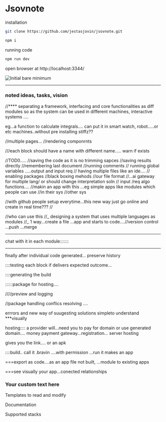 # Jsovnote

installation

```bash
git clone https://github.com/jestasjovin/jsovnote.git
```

```bash
npm i
```

running code

```bash
npm run dev
```

open browser at http://localhost:3344/

![Initial bare minimum](http://localhost:3000/assets/image1.png)

---

### noted ideas, tasks, vision

//\*\*\*\* separating a framework, interfacing and core functionalities as diff modules
so as the system can be used in different machines, interactive systems ....

eg...a function to calculate integrals....
can put it in smart watch, robot.....or etc machines..without pre installing stiffz??

//multiple pages...
//rendering componrnts

///each block should have a name with different name.....
warn if exists

//TOD0.....
//saving the code as it is no trimming sapces
//saving results directly
//remembering last document
//running comments
// running global variables .....output and input req
// having multiple files like an ide....
// enabling packages
//black boxing mehods
//our file format
//...ai gateway for multiple lang/ or should change interpretation soln
// input /req algo functions....
//makin an app with this ...eg simple apps like modules which people can use
//in their sys
//other sys

//with github people setup everytime...this new way just go online and create in real time???
//

//who can use this
//_ designing a system that uses multiple languages as modules
//_ 1 way...create a file ...app and starts to code....//version control
...push
...merge

---

chat with it in each module:::::::

---

finally
after individual code generated... preserve history

::::testing each block if delivers expected outcome...

::::generating the build

::::::package for hosting....

////preview and logging

//package handling conflics resolving ....

errrors and new way of suugesting solutions simpleto understand
\*\*\*visually

hosting::::
a provider will...need you to pay for domain or use generated domain....
money payment gateway...registration...
server hosting

gives you the link....
or an apk

::::build..
call it .bravin ....with permission ...run it makes an app

===export as code....as an app file not built, ...module to existing apps

===see visually your app...conected relationships

 <h3  class="font-roboto">Your custom text here</h3>
          <p class="title_white">Templates to read and modify</p>
          <p class="title_white">Documentation</p>
          <p class="title_white">Supported stacks</p>
          

